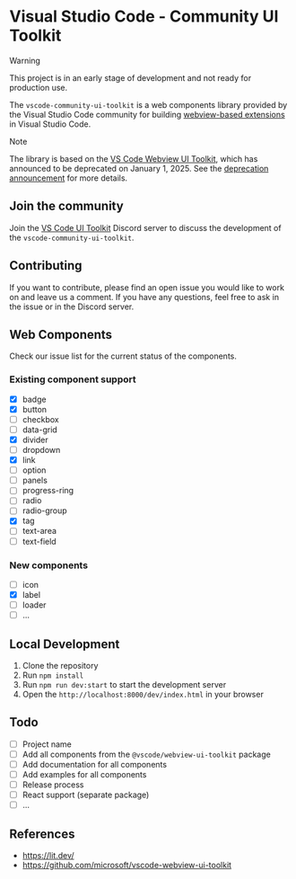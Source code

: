 # Visual Studio Code - Community UI Toolkit

> [!WARNING]
> This project is in an early stage of development and not ready for production use.

The `vscode-community-ui-toolkit` is a web components library provided by the Visual Studio Code community for building [webview-based extensions](https://code.visualstudio.com/api/extension-guides/webview) in Visual Studio Code.

> [!NOTE]
> The library is based on the [VS Code Webview UI Toolkit](https://github.com/microsoft/vscode-webview-ui-toolkit), which has announced to be deprecated on January 1, 2025. See the [deprecation announcement](https://github.com/microsoft/vscode-webview-ui-toolkit/issues/561) for more details.

## Join the community

Join the [VS Code UI Toolkit](https://discord.gg/wtv7wS2A79) Discord server to discuss the development of the `vscode-community-ui-toolkit`.

## Contributing

If you want to contribute, please find an open issue you would like to work on and leave us a comment. If you have any questions, feel free to ask in the issue or in the Discord server.

## Web Components

Check our issue list for the current status of the components.

### Existing component support

- [x] badge
- [x] button
- [ ] checkbox
- [ ] data-grid
- [x] divider
- [ ] dropdown
- [x] link
- [ ] option
- [ ] panels
- [ ] progress-ring
- [ ] radio
- [ ] radio-group
- [x] tag
- [ ] text-area
- [ ] text-field

### New components

- [ ] icon
- [x] label
- [ ] loader
- [ ] ...

## Local Development

1. Clone the repository
2. Run `npm install`
3. Run `npm run dev:start` to start the development server
4. Open the `http://localhost:8000/dev/index.html` in your browser

## Todo

- [ ] Project name
- [ ] Add all components from the `@vscode/webview-ui-toolkit` package
- [ ] Add documentation for all components
- [ ] Add examples for all components
- [ ] Release process
- [ ] React support (separate package)
- [ ] ...

## References

- <https://lit.dev/>
- <https://github.com/microsoft/vscode-webview-ui-toolkit>
